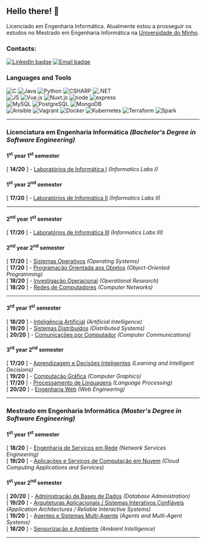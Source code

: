 ## Hello there! 👋

Licenciado em Engenharia Informática. Atualmente estou a prosseguir os estudos no Mestrado em Engenharia Informática na [Universidade do Minho](https://www.uminho.pt/EN/).  
<!--I am Pedro Martins, a Software Engineering student at [Universidade do Minho](https://www.uminho.pt/EN/).-->

### Contacts:
[![LinkedIn badge](https://img.shields.io/badge/-Pedro%20Martins-blue?style=for-the-badge&logo=linkedin)](https://www.linkedin.com/in/pedro-martins-31700624b/)
[![Email badge](https://img.shields.io/badge/-pedrocmartins12-c71610?style=for-the-badge&logo=Gmail&logoColor=black)](mailto:pedrocmartins12@gmail.com)

### Languages and Tools
<!--![Haskell](https://img.shields.io/badge/Haskell-5D4F85?style=for-the-badge&logo=haskell&logoColor=white) -->
![C](https://img.shields.io/badge/C-00599C?style=for-the-badge&logo=c&logoColor=white)
![Java](https://img.shields.io/badge/Java-ED8B00?style=for-the-badge&logo=Java&logoColor=white)
![Python](https://img.shields.io/badge/Python-00599C?style=for-the-badge&logo=python&logoColor=white)
![CSHARP](https://img.shields.io/badge/C%20Sharp-9925eb?style=for-the-badge&logo=csharp&logoColor=white)
![.NET](https://img.shields.io/badge/.NET-512BD4?style=for-the-badge&logo=dotnet&logoColor=white)<br>
![JS](https://img.shields.io/badge/JavaScript-FFFF00?style=for-the-badge&logo=javascript&logoColor=black)
![Vue.js](https://img.shields.io/badge/Vue.js-4FC08D?style=for-the-badge&logo=vue.js&logoColor=white)
![Nuxt.js](https://img.shields.io/badge/Nuxt.js-00C58E?style=for-the-badge&logo=nuxt.js&logoColor=white)
![node](https://img.shields.io/badge/Node.JS-44883E?style=for-the-badge&logo=node.js&logoColor=white)
![express](https://img.shields.io/badge/Express-FFFFFF?style=for-the-badge&logo=express&logoColor=black)<br>
![MySQL](https://img.shields.io/badge/MySQL-005C84?style=for-the-badge&logo=mysql&logoColor=white)
![PostgreSQL](https://img.shields.io/badge/PostgreSQL-336791?style=for-the-badge&logo=postgresql&logoColor=white)
![MongoDB](https://img.shields.io/badge/Mongodb-4DB33D?style=for-the-badge&logo=mongodb&logoColor=white)<br>
![Ansible](https://img.shields.io/badge/Ansible-000000?style=for-the-badge&logo=ansible&logoColor=White)
![Vagrant](https://img.shields.io/badge/Vagrant-0078D4?style=for-the-badge&logo=vagrant&logoColor=white)
![Docker](https://img.shields.io/badge/Docker-0078D4?style=for-the-badge&logo=docker&logoColor=white)
![Kubernetes](https://img.shields.io/badge/Kubernetes-0078D4?style=for-the-badge&logo=kubernetes&logoColor=white)
![Terraform](https://img.shields.io/badge/Terraform-623CE4?style=for-the-badge&logo=terraform&logoColor=white)
![Spark](https://img.shields.io/badge/Apache%20Spark-FFA500?style=for-the-badge&logo=apachespark&logoColor=white)

---

### Licenciatura em Engenharia Informática *(Bachelor's Degree in Software Engineering)*
#### 1<sup>st</sup> year 1<sup>st</sup> semester
[ **14/20** ] - [Laboratórios de Informática I](https://github.com/Katilho/LI1) *(Informatics Labs I)*

#### 1<sup>st</sup> year 2<sup>nd</sup> semester
[ **17/20** ] - [Laboratórios de Informática II](https://github.com/Katilho/LI2) *(Informatics Labs II)*

---

#### 2<sup>nd</sup> year 1<sup>st</sup> semester
[ **17/20** ] - [Laboratórios de Informática III](https://github.com/Katilho/LI3) *(Informatics Labs III)*

#### 2<sup>nd</sup> year 2<sup>nd</sup> semester
[ **17/20** ] - [Sistemas Operativos](https://github.com/Katilho/SO) *(Operating Systems)* <br>
[ **17/20** ] - [Programação Orientada aos Objetos](https://github.com/Katilho/POO) *(Object-Oriented Programming)* <br>
[ **18/20** ] - [Investigação Operacional](https://github.com/Katilho/IO) *(Operational Research)* <br>
[ **18/20** ] - [Redes de Computadores](https://github.com/Katilho/RC) *(Computer Networks)* <br>

---

#### 3<sup>rd</sup> year 1<sup>st</sup> semester
[ **18/20** ] - [Inteligência Artificial](https://github.com/Katilho/Trabalho-Inteligencia-Artificial) *(Artificial Intelligence)* <br>
[ **19/20** ] - [Sistemas Distribuídos](https://github.com/Katilho/Trabalho-SD-2022-2023) *(Distributed Systems)* <br>
[ **20/20** ] - [Comunicações por Computador](https://github.com/Miguelcj1/CC_TP2) *(Computer Communications)* <br>

#### 3<sup>rd</sup> year 2<sup>nd</sup> semester
[ **17/20** ] - [Aprendizagem e Decisões Inteligentes](https://github.com/Katilho/Trabalho-ADI-2022-2023) *(Learning and Intelligent Decisions)* <br>
[ **19/20** ] - [Computação Gráfica](https://github.com/Katilho/Trabalho-CG-2022-2023) *(Computer Graphics)* <br>
[ **17/20** ] - [Processamento de Linguagens](https://github.com/Katilho/Trabalho-PL-2022-2023) *(Language Processing)* <br>
[ **20/20** ] - [Engenharia Web](https://github.com/orlandopalmeira/Trabalho-EW-2022-2023) *(Web Engineering)* <br>

---

### Mestrado em Engenharia Informática *(Master's Degree in Software Engineering)*
#### 1<sup>st</sup> year 1<sup>st</sup> semester
[ **18/20** ] - [Engenharia de Serviços em Rede](https://github.com/Katilho/Trabalho-ESR-2023-2024) *(Network Services Engineering)* <br>
[ **19/20** ] - [Aplicações e Serviços de Computação em Nuvem](https://github.com/Katilho/Trabalho-ASCN-2023-2024) *(Cloud Computing Applications and Services)* <br>

#### 1<sup>st</sup> year 2<sup>nd</sup> semester 
[ **20/20** ] - [Administração de Bases de Dados](https://github.com/katilho/Trabalho-ABD-2023-2024) *(Database Administration)* <br> 
[ **19/20** ] - [Arquiteturas Aplicacionais / Sistemas Interativos Confiáveis](https://github.com/katilho/Trabalho-AA-SIC-2023-2024) *(Application Architectures / Reliable Interactive Systems)* <br>
[ **19/20** ] - [Agentes e Sistemas Multi-Agente](https://github.com/katilho/Trabalho-ASM-2023-2024) *(Agents and Multi-Agent Systems)* <br>
[ **18/20** ] - [Sensorização e Ambiente](https://github.com/katilho/Trabalho-SA-2023-2024) *(Ambient Intelligence)* <br>

---


<!--![Top Langs](https://github-readme-stats.vercel.app/api/top-langs/?username=katilho&layout=compact&theme=dracula&hide_border=true)-->

<!--
![My GitHub stats](https://github-readme-stats.vercel.app/api?username=Katilho&count_private=true&show_icons=true&theme=dracula&hide=contribs&hide_border=true)  

![](https://komarev.com/ghpvc/?username=Katilho)
-->
